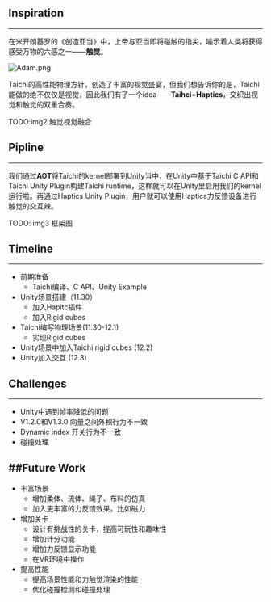 ## Inspiration
---
在米开朗基罗的《创造亚当》中，上帝与亚当即将碰触的指尖，喻示着人类将获得感受万物的六感之一——**触觉**。

![Adam.png](https://github.com/Chenglalala/Tiouch/blob/main/image/Adam.png)

Taichi的高性能物理方针，创造了丰富的视觉盛宴，但我们想告诉你的是，Taichi能做的绝不仅仅是视觉，因此我们有了一个idea——**Taihci+Haptics**，交织出视觉和触觉的双重合奏。

TODO:img2 触觉视觉融合

## Pipline
---
我们通过**AOT**将Taichi的kernel部署到Unity当中，在Unity中基于Taichi C API和Taichi Unity Plugin构建Taichi runtime，这样就可以在Unity里启用我们的kernel运行啦。再通过Haptics Unity Plugin，用户就可以使用Haptics力反馈设备进行触觉的交互辣。

TODO: img3 框架图


## Timeline
---
* 前期准备
  * Taichi编译、C API、Unity Example
* Unity场景搭建（11.30）
  * 加入Hapitc插件
  * 加入Rigid cubes
* Taichi编写物理场景(11.30-12.1)
  * 实现Rigid cubes
* Unity场景中加入Taichi rigid cubes (12.2)
* Unity加入交互 (12.3)


## Challenges
---
* Unity中遇到帧率降低的问题
* V1.2.0和V1.3.0 向量之间外积行为不一致
* Dynamic index 开关行为不一致
* 碰撞处理

##Future Work
---
* 丰富场景
  * 增加柔体、流体、绳子、布料的仿真
  * 加入更丰富的力反馈效果，比如磁力
* 增加关卡
  * 设计有挑战性的关卡，提高可玩性和趣味性
  * 增加计分功能
  * 增加力反馈显示功能
  * 在VR环境中操作
* 提高性能
  * 提高场景性能和力触觉渲染的性能
  * 优化碰撞检测和碰撞处理


